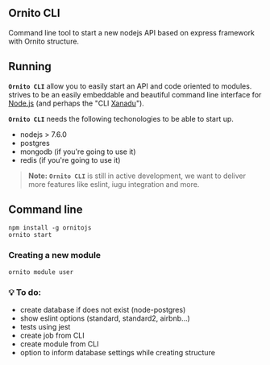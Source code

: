 ## Ornito CLI
Command line tool to start a new nodejs API based on express framework with Ornito structure.

## Running

**`Ornito CLI`** allow you to easily start an API and code oriented to modules. strives to be an easily embeddable and beautiful command line interface for [Node.js](https://nodejs.org/) (and perhaps the "CLI [Xanadu](https://en.wikipedia.org/wiki/Citizen_Kane)").

**`Ornito CLI`** needs the following techonologies to be able to start up.
- nodejs > 7.6.0
- postgres
- mongodb (if you're going to use it)
- redis (if you're going to use it)

> **Note:** **`Ornito CLI`** is still in active development, we want to deliver more features like eslint, iugu integration and more.

## Command line
``` shell
npm install -g ornitojs
ornito start
```

### Creating a new module
``` shell
ornito module user
```

### 💡 To do:

* create database if does not exist (node-postgres)
* show eslint options (standard, standard2, airbnb...)
* tests using jest
* create job from CLI
* create module from CLI
* option to inform database settings while creating structure
